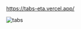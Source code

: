 https://tabs-eta.vercel.app/

![tabs](https://user-images.githubusercontent.com/95519541/209267577-9e23c71b-2262-4eb7-8f32-9362c79c79fc.png)
